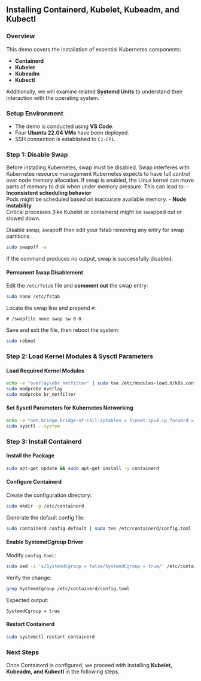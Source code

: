 ## Installing Containerd, Kubelet, Kubeadm, and Kubectl

### Overview
This demo covers the installation of essential Kubernetes components:
- **Containerd**
- **Kubelet**
- **Kubeadm**
- **Kubectl**

Additionally, we will examine related **Systemd Units** to understand their interaction with the operating system.

### Setup Environment
- The demo is conducted using **VS Code**.
- Four **Ubuntu 22.04 VMs** have been deployed.
- SSH connection is established to `C1-CP1`.

### Step 1: Disable Swap
Before installing Kubernetes, swap must be disabled.
Swap interferes with Kubernetes resource management
Kubernetes expects to have full control over node memory allocation. If swap is enabled, the Linux kernel can move parts of memory to disk when under memory pressure. This can lead to:
    - **Inconsistent scheduling behavior**<br>Pods might be scheduled based on inaccurate available memory.
    - **Node instability**<br>Critical processes (like Kubelet or containers) might be swapped out or slowed down.

Disable swap, swapoff then edit your fstab removing any entry for swap partitions.

```bash
sudo swapoff -a
```
If the command produces no output, swap is successfully disabled.

#### Permanent Swap Disablement
Edit the `/etc/fstab` file and **comment out** the swap entry:
```bash
sudo nano /etc/fstab
```
Locate the swap line and prepend `#`:
```
# /swapfile none swap sw 0 0
```
Save and exit the file, then reboot the system:
```bash
sudo reboot
```

### Step 2: Load Kernel Modules & Sysctl Parameters
#### Load Required Kernel Modules
```bash
echo -e "overlay\nbr_netfilter" | sudo tee /etc/modules-load.d/k8s.conf
sudo modprobe overlay
sudo modprobe br_netfilter
```

#### Set Sysctl Parameters for Kubernetes Networking
```bash
echo -e "net.bridge.bridge-nf-call-iptables = 1\nnet.ipv4.ip_forward = 1\nnet.bridge.bridge-nf-call-ip6tables = 1" | sudo tee /etc/sysctl.d/k8s.conf
sudo sysctl --system
```

### Step 3: Install Containerd
#### Install the Package
```bash
sudo apt-get update && sudo apt-get install -y containerd
```

#### Configure Containerd
Create the configuration directory:
```bash
sudo mkdir -p /etc/containerd
```
Generate the default config file:
```bash
sudo containerd config default | sudo tee /etc/containerd/config.toml
```

#### Enable SystemdCgroup Driver
Modify `config.toml`:
```bash
sudo sed -i 's/SystemdCgroup = false/SystemdCgroup = true/' /etc/containerd/config.toml
```
Verify the change:
```bash
grep SystemdCgroup /etc/containerd/config.toml
```
Expected output:
```
SystemdCgroup = true
```

#### Restart Containerd
```bash
sudo systemctl restart containerd
```

### Next Steps
Once Containerd is configured, we proceed with installing **Kubelet, Kubeadm, and Kubectl** in the following steps.

